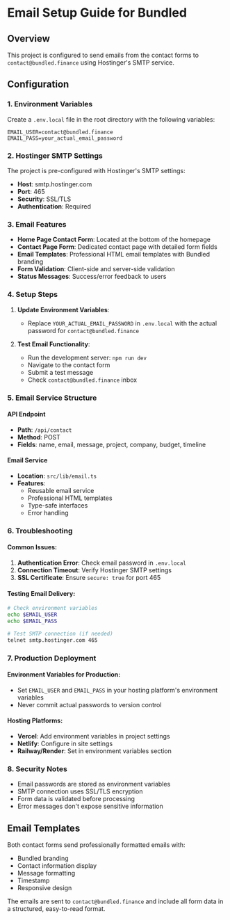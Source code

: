 # Email Setup Guide for Bundled

## Overview
This project is configured to send emails from the contact forms to `contact@bundled.finance` using Hostinger's SMTP service.

## Configuration

### 1. Environment Variables
Create a `.env.local` file in the root directory with the following variables:

```env
EMAIL_USER=contact@bundled.finance
EMAIL_PASS=your_actual_email_password
```

### 2. Hostinger SMTP Settings
The project is pre-configured with Hostinger's SMTP settings:
- **Host**: smtp.hostinger.com
- **Port**: 465
- **Security**: SSL/TLS
- **Authentication**: Required

### 3. Email Features
- **Home Page Contact Form**: Located at the bottom of the homepage
- **Contact Page Form**: Dedicated contact page with detailed form fields
- **Email Templates**: Professional HTML email templates with Bundled branding
- **Form Validation**: Client-side and server-side validation
- **Status Messages**: Success/error feedback to users

### 4. Setup Steps

1. **Update Environment Variables**:
   - Replace `YOUR_ACTUAL_EMAIL_PASSWORD` in `.env.local` with the actual password for `contact@bundled.finance`

2. **Test Email Functionality**:
   - Run the development server: `npm run dev`
   - Navigate to the contact form
   - Submit a test message
   - Check `contact@bundled.finance` inbox

### 5. Email Service Structure

#### API Endpoint
- **Path**: `/api/contact`
- **Method**: POST
- **Fields**: name, email, message, project, company, budget, timeline

#### Email Service
- **Location**: `src/lib/email.ts`
- **Features**: 
  - Reusable email service
  - Professional HTML templates
  - Type-safe interfaces
  - Error handling

### 6. Troubleshooting

#### Common Issues:
1. **Authentication Error**: Check email password in `.env.local`
2. **Connection Timeout**: Verify Hostinger SMTP settings
3. **SSL Certificate**: Ensure `secure: true` for port 465

#### Testing Email Delivery:
```bash
# Check environment variables
echo $EMAIL_USER
echo $EMAIL_PASS

# Test SMTP connection (if needed)
telnet smtp.hostinger.com 465
```

### 7. Production Deployment

#### Environment Variables for Production:
- Set `EMAIL_USER` and `EMAIL_PASS` in your hosting platform's environment variables
- Never commit actual passwords to version control

#### Hosting Platforms:
- **Vercel**: Add environment variables in project settings
- **Netlify**: Configure in site settings
- **Railway/Render**: Set in environment variables section

### 8. Security Notes
- Email passwords are stored as environment variables
- SMTP connection uses SSL/TLS encryption
- Form data is validated before processing
- Error messages don't expose sensitive information

## Email Templates

Both contact forms send professionally formatted emails with:
- Bundled branding
- Contact information display
- Message formatting
- Timestamp
- Responsive design

The emails are sent to `contact@bundled.finance` and include all form data in a structured, easy-to-read format.
